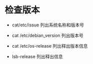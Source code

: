 # 检查版本

- cat/etc/issue
  列出系统名称和版本号

- cat /etc/debian_version
  列出版本号

- cat /etc/os-release
  列出释出版本信息

- lsb-release
  列出释出信息
